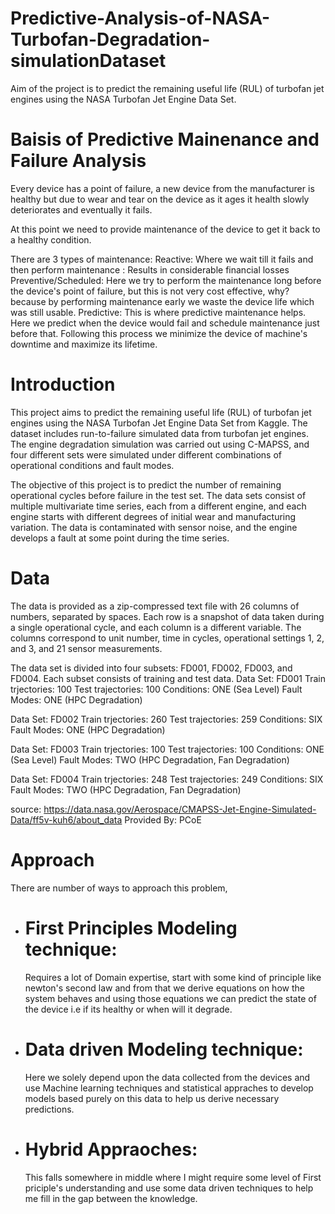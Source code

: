 # Predictive-Analysis-of-NASA-Turbofan-Degradation-simulationDataset
Aim of the project is to predict the remaining useful life (RUL) of turbofan jet engines using the NASA Turbofan Jet Engine Data Set.

# Baisis of Predictive Mainenance and Failure Analysis
Every device has a point of failure, a new device from the manufacturer is healthy but due to wear and tear on the device as it ages it health slowly deteriorates and eventually it fails. 

At this point we need to provide maintenance of the device to get it back to a healthy condition. 

There are 3 types of maintenance: 
Reactive: 
	Where we wait till it fails and then perform maintenance : Results in considerable financial losses 
Preventive/Scheduled: 
	 Here we try to perform the maintenance long before the device's point of failure, but this is not very cost effective, why? 
	 because by performing maintenance early we waste the device life which was still usable.
Predictive: 
	 This is where predictive maintenance helps.
	 Here we predict when the device would fail and schedule maintenance just before that. Following this process we minimize the device of machine's downtime and maximize its lifetime. 


# Introduction

This project aims to predict the remaining useful life (RUL) of turbofan jet engines using the NASA Turbofan Jet Engine Data Set from Kaggle. The dataset includes run-to-failure simulated data from turbofan jet engines. The engine degradation simulation was carried out using C-MAPSS, and four different sets were simulated under different combinations of operational conditions and fault modes.

The objective of this project is to predict the number of remaining operational cycles before failure in the test set. The data sets consist of multiple multivariate time series, each from a different engine, and each engine starts with different degrees of initial wear and manufacturing variation. The data is contaminated with sensor noise, and the engine develops a fault at some point during the time series.

# Data

The data is provided as a zip-compressed text file with 26 columns of numbers, separated by spaces. Each row is a snapshot of data taken during a single operational cycle, and each column is a different variable. The columns correspond to unit number, time in cycles, operational settings 1, 2, and 3, and 21 sensor measurements.

The data set is divided into four subsets: FD001, FD002, FD003, and FD004. Each subset consists of training and test data. Data Set: FD001
Train trjectories: 100
Test trajectories: 100
Conditions: ONE (Sea Level)
Fault Modes: ONE (HPC Degradation)

Data Set: FD002
Train trjectories: 260
Test trajectories: 259
Conditions: SIX
Fault Modes: ONE (HPC Degradation)

Data Set: FD003
Train trjectories: 100
Test trajectories: 100
Conditions: ONE (Sea Level)
Fault Modes: TWO (HPC Degradation, Fan Degradation)

Data Set: FD004
Train trjectories: 248
Test trajectories: 249
Conditions: SIX
Fault Modes: TWO (HPC Degradation, Fan Degradation)

source: https://data.nasa.gov/Aerospace/CMAPSS-Jet-Engine-Simulated-Data/ff5v-kuh6/about_data 
Provided By: PCoE

# Approach
There are number of ways to approach this problem, 
- # First Principles Modeling technique:
  Requires a lot of Domain expertise, start with some kind of principle like newton's second law and from that we derive equations on how the system behaves and using those equations we can predict the state of the device i.e if its healthy or when will it degrade.
- # Data driven Modeling technique:
  Here we solely depend upon the data collected from the devices and use Machine learning techniques and statistical appraches to develop models based purely on this data to help us derive necessary predictions.
- # Hybrid Appraoches:
  This falls somewhere in middle where I might require some level of First priciple's understanding and use some data driven techniques to help me fill in the gap between the knowledge.
  